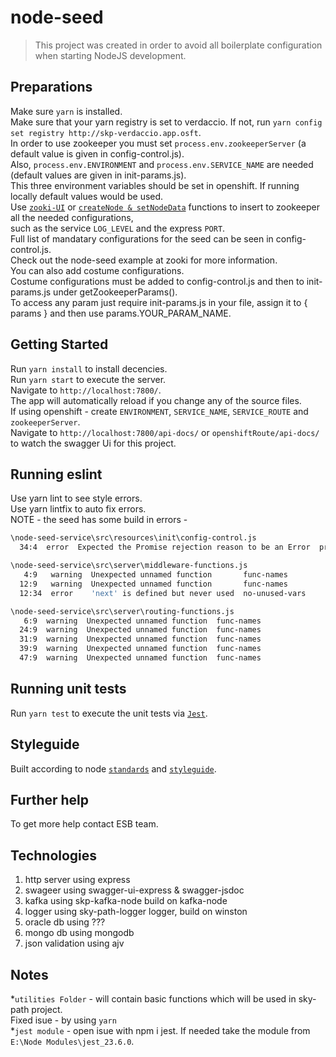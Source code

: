 node-seed
===============

<blockquote>
This project was created in order to avoid all boilerplate configuration when starting NodeJS development.
</blockquote>

## Preparations
Make sure `yarn` is installed.
<br/>
Make sure that your yarn registry is set to verdaccio. If not, run `yarn config set registry http://skp-verdaccio.app.osft`.
<br/>
In order to use zookeeper you must set `process.env.zookeeperServer` (a default value is given in config-control.js).
<br/> 
Also, `process.env.ENVIRONMENT` and `process.env.SERVICE_NAME` are needed (default values are given in init-params.js).
<br/>
This three environment variables should be set in openshift. If running locally default values would be used.
<br/>
Use [`zooki-UI`](http://zooki-skp.app.osft/) or [`createNode & setNodeData`](https://bitbucket.app.iaf/projects/SP/repos/skp-zookeeper-node-access/browse) functions to insert to zookeeper all the needed configurations,
<br/>
such as the service `LOG_LEVEL` and the express `PORT`.
<br/>
Full list of mandatary configurations for the seed can be seen in config-control.js.
<br/>
Check out the node-seed example at zooki for more information.
<br/>
You can also add costume configurations.
<br/>
Costume configurations must be added to config-control.js and then to init-params.js under getZookeeperParams().
<br/>
To access any param just require init-params.js in your file, assign it to { params } and then use params.YOUR_PARAM_NAME.
<br/>

## Getting Started
Run `yarn install` to install decencies.
<br/>
Run `yarn start` to execute the server.
<br/>
Navigate to `http://localhost:7800/`.
<br/>
The app will automatically reload if you change any of the source files.
<br/>
If using openshift - create `ENVIRONMENT`, `SERVICE_NAME`, `SERVICE_ROUTE` and `zookeeperServer`.
<br/>
Navigate to `http://localhost:7800/api-docs/` or `openshiftRoute/api-docs/`  to watch the swagger Ui for this project.
<br/>

## Running eslint
Use yarn lint to see style errors.
<br/>
Use yarn lintfix to auto fix errors.
<br/>
NOTE - the seed has some build in errors - 

```bash
\node-seed-service\src\resources\init\config-control.js
  34:4  error  Expected the Promise rejection reason to be an Error  prefer-promise-reject-errors

\node-seed-service\src\server\middleware-functions.js
   4:9   warning  Unexpected unnamed function       func-names
  12:9   warning  Unexpected unnamed function       func-names
  12:34  error    'next' is defined but never used  no-unused-vars

\node-seed-service\src\server\routing-functions.js
   6:9  warning  Unexpected unnamed function  func-names
  24:9  warning  Unexpected unnamed function  func-names
  31:9  warning  Unexpected unnamed function  func-names
  39:9  warning  Unexpected unnamed function  func-names
  47:9  warning  Unexpected unnamed function  func-names
```

## Running unit tests

Run `yarn test` to execute the unit tests via [`Jest`](https://confluence.app.iaf/display/MP/Jest).

## Styleguide

Built according to node [`standards`](https://confluence.app.iaf/pages/viewpage.action?pageId=40502350) and [`styleguide`](https://bitbucket.app.iaf/projects/MP/repos/styleguides/browse/node/node-styleguide.md).

## Further help

To get more help contact ESB team.

## Technologies
1. http server using express 
2. swageer using swagger-ui-express & swagger-jsdoc
3. kafka using skp-kafka-node build on kafka-node
4. logger using sky-path-logger logger, build on winston
5. oracle db using ???
6. mongo db using mongodb
7. json validation using ajv

## Notes
*`utilities Folder` - will contain basic functions which will be used in sky-path project.
<br/>
Fixed isue - by using `yarn`
<br/>
*`jest module` - open isue with npm i jest. If needed take the module from `E:\Node Modules\jest_23.6.0`.

